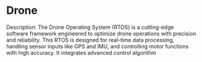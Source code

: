 # Drone
Description: The Drone Operating System (RTOS) is a cutting-edge software framework engineered to optimize drone operations with precision and reliability. This RTOS is designed for real-time data processing, handling sensor inputs like GPS and IMU, and controlling motor functions with high accuracy. It integrates advanced control algorithm
